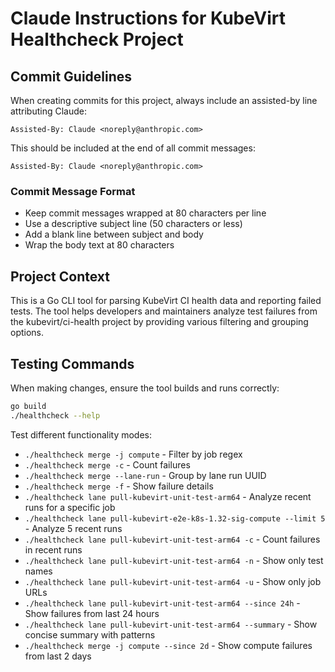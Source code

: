 # Claude Instructions for KubeVirt Healthcheck Project

## Commit Guidelines

When creating commits for this project, always include an assisted-by line attributing Claude:

```
Assisted-By: Claude <noreply@anthropic.com>
```

This should be included at the end of all commit messages:

```
Assisted-By: Claude <noreply@anthropic.com>
```

### Commit Message Format

- Keep commit messages wrapped at 80 characters per line
- Use a descriptive subject line (50 characters or less)
- Add a blank line between subject and body
- Wrap the body text at 80 characters

## Project Context

This is a Go CLI tool for parsing KubeVirt CI health data and reporting failed tests. The tool helps developers and maintainers analyze test failures from the kubevirt/ci-health project by providing various filtering and grouping options.

## Testing Commands

When making changes, ensure the tool builds and runs correctly:

```bash
go build
./healthcheck --help
```

Test different functionality modes:
- `./healthcheck merge -j compute` - Filter by job regex
- `./healthcheck merge -c` - Count failures
- `./healthcheck merge --lane-run` - Group by lane run UUID
- `./healthcheck merge -f` - Show failure details
- `./healthcheck lane pull-kubevirt-unit-test-arm64` - Analyze recent runs for a specific job
- `./healthcheck lane pull-kubevirt-e2e-k8s-1.32-sig-compute --limit 5` - Analyze 5 recent runs
- `./healthcheck lane pull-kubevirt-unit-test-arm64 -c` - Count failures in recent runs
- `./healthcheck lane pull-kubevirt-unit-test-arm64 -n` - Show only test names
- `./healthcheck lane pull-kubevirt-unit-test-arm64 -u` - Show only job URLs
- `./healthcheck lane pull-kubevirt-unit-test-arm64 --since 24h` - Show failures from last 24 hours
- `./healthcheck lane pull-kubevirt-unit-test-arm64 --summary` - Show concise summary with patterns
- `./healthcheck merge -j compute --since 2d` - Show compute failures from last 2 days